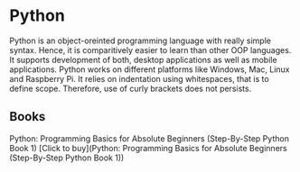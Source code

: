 # Python
Python is an object-oreinted programming language with really simple syntax. Hence, it is comparitively easier to learn than other OOP languages. It supports development of both, desktop applications as well as mobile applications. Python works on different platforms like Windows, Mac, Linux and Raspberry Pi. It relies on indentation using whitespaces, that is to define scope. Therefore, use of curly brackets does not persists.

## Books
Python: Programming Basics for Absolute Beginners (Step-By-Step Python Book 1) [Click to buy](Python: Programming Basics for Absolute Beginners (Step-By-Step Python Book 1))
